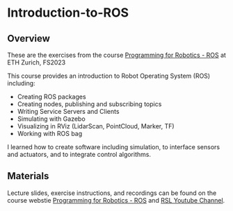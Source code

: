 # Introduction-to-ROS
## Overview

These are the exercises from the course [Programming for Robotics - ROS](https://rsl.ethz.ch/education-students/lectures/ros.html) at ETH Zurich, FS2023

This course provides an introduction to Robot Operating System (ROS) including:

- Creating ROS packages
- Creating nodes, publishing and subscribing topics
- Writing Service Servers and Clients
- Simulating with Gazebo
- Visualizing in RViz (LidarScan, PointCloud, Marker, TF)
- Working with ROS bag

I learned how to create software including simulation, to interface sensors and actuators, and to integrate control algorithms.

## Materials

Lecture slides, exercise instructions, and recordings can be found on the course webstie [Programming for Robotics - ROS](https://rsl.ethz.ch/education-students/lectures/ros.html) and [RSL Youtube Channel](https://www.youtube.com/@leggedrobotics/search?query=Lecture%20ROS).

